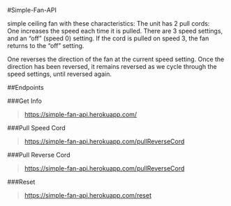 #Simple-Fan-API

simple ceiling fan with these characteristics:
The unit has 2 pull cords:   
One increases the speed each time it is pulled.  There are 3 speed settings, and an “off” (speed 0) setting.   If the cord is pulled on speed 3, the fan returns to the “off” setting.

One reverses the direction of the fan at the current speed setting. Once the direction has been reversed, it remains reversed as we cycle through the speed settings, until reversed again.


##Endpoints

###Get Info
> https://simple-fan-api.herokuapp.com/

###Pull Speed Cord
> https://simple-fan-api.herokuapp.com/pullReverseCord

###Pull Reverse Cord
> https://simple-fan-api.herokuapp.com/pullReverseCord

###Reset
> https://simple-fan-api.herokuapp.com/reset
